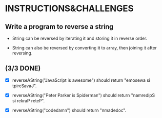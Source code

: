 # INSTRUCTIONS&CHALLENGES

## Write a program to reverse a string

- String can be reversed by iterating it and storing it in reverse order.

- String can also be reversed by converting it to array, then joining it after reversing.

## (3/3 DONE)

- [x] reverseAString("JavaScript is awesome") should return "emosewa si tpircSavaJ".

- [x] reverseAString("Peter Parker is Spiderman") should return "namredipS si rekraP reteP".

- [x] reverseAString("codedamn") should return "nmadedoc".
